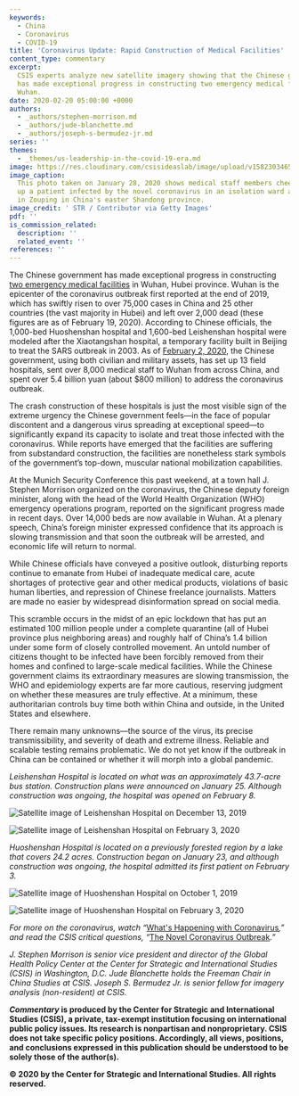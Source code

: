 ```yaml
---
keywords:
  - China
  - Coronavirus
  - COVID-19
title: 'Coronavirus Update: Rapid Construction of Medical Facilities'
content_type: commentary
excerpt:
  CSIS experts analyze new satellite imagery showing that the Chinese government
  has made exceptional progress in constructing two emergency medical facilities in
  Wuhan.
date: 2020-02-20 05:00:00 +0000
authors:
  - _authors/stephen-morrison.md
  - _authors/jude-blanchette.md
  - _authors/joseph-s-bermudez-jr.md
series: ''
themes:
  - _themes/us-leadership-in-the-covid-19-era.md
image: https://res.cloudinary.com/csisideaslab/image/upload/v1582303465/health-commission/GettyImages-1197870974_uj3xaj.jpg
image_caption:
  This photo taken on January 28, 2020 shows medical staff members cheering
  up a patient infected by the novel coronavirus in an isolation ward at a hospital
  in Zouping in China's easter Shandong province.
image_credit: ' STR / Contributor via Getty Images'
pdf: ''
is_commission_related:
  description: ''
  related_event: ''
references: ''
---
```


The Chinese government has made exceptional progress in constructing [two emergency medical facilities](https://www.wsj.com/articles/how-china-can-build-a-coronavirus-hospital-in-10-days-11580397751?mod=article_inli&mod=article_inline) in Wuhan, Hubei province. Wuhan is the epicenter of the coronavirus outbreak first reported at the end of 2019, which has swiftly risen to over 75,000 cases in China and 25 other countries (the vast majority in Hubei) and left over 2,000 dead (these figures are as of February 19, 2020). According to Chinese officials, the 1,000-bed Huoshenshan hospital and 1,600-bed Leishenshan hospital were modeled after the Xiaotangshan hospital, a temporary facility built in Beijing to treat the SARS outbreak in 2003. As of [February 2, 2020](https://www.wsj.com/articles/chinas-leader-wages-a-war-on-two-frontsviral-and-political-11581116451), the Chinese government, using both civilian and military assets, has set up 13 field hospitals, sent over 8,000 medical staff to Wuhan from across China, and spent over 5.4 billion yuan (about $800 million) to address the coronavirus outbreak.

The crash construction of these hospitals is just the most visible sign of the extreme urgency the Chinese government feels—in the face of popular discontent and a dangerous virus spreading at exceptional speed—to significantly expand its capacity to isolate and treat those infected with the coronavirus. While reports have emerged that the facilities are suffering from substandard construction, the facilities are nonetheless stark symbols of the government’s top-down, muscular national mobilization capabilities.

At the Munich Security Conference this past weekend, at a town hall J. Stephen Morrison organized on the coronavirus, the Chinese deputy foreign minister, along with the head of the World Health Organization (WHO) emergency operations program, reported on the significant progress made in recent days. Over 14,000 beds are now available in Wuhan. At a plenary speech, China’s foreign minister expressed confidence that its approach is slowing transmission and that soon the outbreak will be arrested, and economic life will return to normal.

While Chinese officials have conveyed a positive outlook, disturbing reports continue to emanate from Hubei of inadequate medical care, acute shortages of protective gear and other medical products, violations of basic human liberties, and repression of Chinese freelance journalists. Matters are made no easier by widespread disinformation spread on social media.

This scramble occurs in the midst of an epic lockdown that has put an estimated 100 million people under a complete quarantine (all of Hubei province plus neighboring areas) and roughly half of China’s 1.4 billion under some form of closely controlled movement. An untold number of citizens thought to be infected have been forcibly removed from their homes and confined to large-scale medical facilities. While the Chinese government claims its extraordinary measures are slowing transmission, the WHO and epidemiology experts are far more cautious, reserving judgment on whether these measures are truly effective. At a minimum, these authoritarian controls buy time both within China and outside, in the United States and elsewhere.

There remain many unknowns—the source of the virus, its precise transmissibility, and severity of death and extreme illness. Reliable and scalable testing remains problematic. We do not yet know if the outbreak in China can be contained or whether it will morph into a global pandemic.

_Leishenshan Hospital is located on what was an approximately 43.7-acre bus station. Construction plans were announced on January 25. Although construction was ongoing, the hospital was opened on February 8._

![Satellite image of Leishenshan Hospital on December 13, 2019](https://res.cloudinary.com/csisideaslab/image/upload/v1582320003/health-commission/Coronavirus_Hospitals_Image_1_eikbgz.jpg 'Leishenshan Hospital December 13, 2020')

![Satellite image of Leishenshan Hospital on February 3, 2020](https://res.cloudinary.com/csisideaslab/image/upload/v1582320019/health-commission/Coronavirus_Hospitals_Image_2_ahtsgr.jpg 'Leishenshan Hospital February 3, 2020')

_Huoshenshan Hospital is located on a previously forested region by a lake that covers 24.2 acres. Construction began on January 23, and although construction was ongoing, the hospital admitted its first patient on February 3._

![Satellite image of Huoshenshan Hospital on October 1, 2019](https://res.cloudinary.com/csisideaslab/image/upload/v1582320202/health-commission/Coronavirus_Hospitals_Image_3_euish0.jpg 'Huoshenshan Hospital October 1, 2019')

![Satellite image of Huoshenshan Hospital on February 3, 2020](https://res.cloudinary.com/csisideaslab/image/upload/v1582320217/health-commission/Coronavirus_Hospitals_Image_4_kucaxu.jpg 'Huoshenshan Hospital February 3, 2020')

_For more on the coronavirus, watch “_[What's Happening with Coronavirus](https://www.youtube.com/watch?v=QW0Q8cSBpUA&feature=youtu.be)_,” and read the CSIS critical questions, “_[The Novel Coronavirus Outbreak](https://www.csis.org/analysis/novel-coronavirus-outbreak)_.”_

_J. Stephen Morrison is senior vice president and director of the Global Health Policy Center at the Center for Strategic and International Studies (CSIS) in Washington, D.C. Jude Blanchette holds the Freeman Chair in China Studies at CSIS. Joseph S. Bermudez Jr. is senior fellow for imagery analysis (non-resident) at CSIS._

**_Commentary_ is produced by the Center for Strategic and International Studies (CSIS), a private, tax-exempt institution focusing on international public policy issues. Its research is nonpartisan and nonproprietary. CSIS does not take specific policy positions. Accordingly, all views, positions, and conclusions expressed in this publication should be understood to be solely those of the author(s).**

**© 2020 by the Center for Strategic and International Studies. All rights reserved.**
